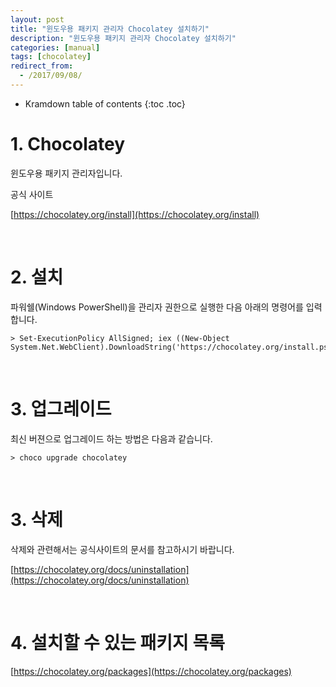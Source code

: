 ```yaml
---
layout: post
title: "윈도우용 패키지 관리자 Chocolatey 설치하기"
description: "윈도우용 패키지 관리자 Chocolatey 설치하기"
categories: [manual]
tags: [chocolatey]
redirect_from:
  - /2017/09/08/
---
```



* Kramdown table of contents
{:toc .toc}


# 1. Chocolatey

윈도우용 패키지 관리자입니다.

공식 사이트

[https://chocolatey.org/install](https://chocolatey.org/install)


<br>


# 2. 설치

파워쉘(Windows PowerShell)을 관리자 권한으로 실행한 다음 아래의 명령어를 입력합니다.

```
> Set-ExecutionPolicy AllSigned; iex ((New-Object System.Net.WebClient).DownloadString('https://chocolatey.org/install.ps1'))
```


<br>


# 3. 업그레이드

최신 버젼으로 업그레이드 하는 방법은 다음과 같습니다.

```
> choco upgrade chocolatey
```


<br>


# 3. 삭제

삭제와 관련해서는 공식사이트의 문서를 참고하시기 바랍니다.

[https://chocolatey.org/docs/uninstallation](https://chocolatey.org/docs/uninstallation)


<br>


# 4. 설치할 수 있는 패키지 목록

[https://chocolatey.org/packages](https://chocolatey.org/packages)

